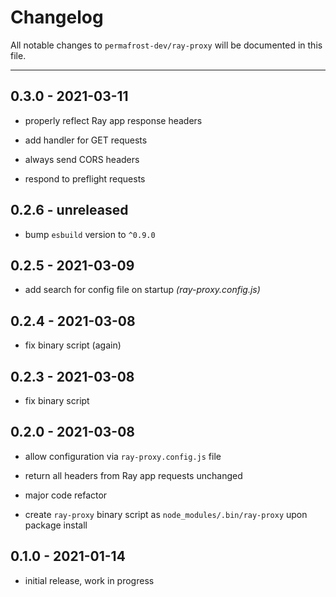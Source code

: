 # Changelog

All notable changes to `permafrost-dev/ray-proxy` will be documented in this file.

---

## 0.3.0 - 2021-03-11

- properly reflect Ray app response headers

- add handler for GET requests

- always send CORS headers
 
- respond to preflight requests

## 0.2.6 - unreleased

- bump `esbuild` version to `^0.9.0`

## 0.2.5 - 2021-03-09

- add search for config file on startup _(ray-proxy.config.js)_

## 0.2.4 - 2021-03-08

- fix binary script (again)

## 0.2.3 - 2021-03-08

- fix binary script

## 0.2.0 - 2021-03-08

- allow configuration via `ray-proxy.config.js` file

- return all headers from Ray app requests unchanged

- major code refactor

- create `ray-proxy` binary script as `node_modules/.bin/ray-proxy` upon package install

## 0.1.0 - 2021-01-14

- initial release, work in progress
